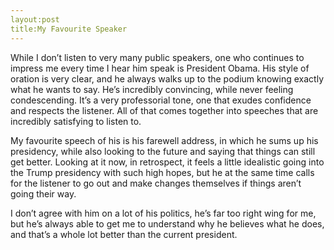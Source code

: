 ```yaml
---
layout:post
title:My Favourite Speaker
---
```

While I don’t listen to very many public speakers, one who continues to impress me every time I hear him speak is President Obama. His style of oration is very clear, and he always walks up to the podium knowing exactly what he wants to say. He’s incredibly convincing, while never feeling condescending. It’s a very professorial tone, one that exudes confidence and respects the listener. All of that comes together into speeches that are incredibly satisfying to listen to.

My favourite speech of his is his farewell address, in which he sums up his presidency, while also looking to the future and saying that things can still get better. Looking at it now, in retrospect, it feels a little idealistic going into the Trump presidency with such high hopes, but he at the same time calls for the listener to go out and make changes themselves if things aren’t going their way. 

I don’t agree with him on a lot of his politics, he’s far too right wing for me, but he’s always able to get me to understand why he believes what he does, and that’s a whole lot better than the current president.
